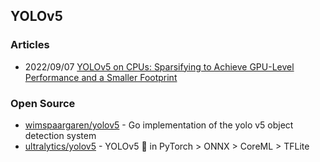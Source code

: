 ## YOLOv5



### Articles
- 2022/09/07 [YOLOv5 on CPUs: Sparsifying to Achieve GPU-Level Performance and a Smaller Footprint](https://neuralmagic.com/blog/benchmark-yolov5-on-cpus-with-deepsparse/)


### Open Source
- [wimspaargaren/yolov5](https://github.com/wimspaargaren/yolov5) - Go implementation of the yolo v5 object detection system
- [ultralytics/yolov5](https://github.com/ultralytics/yolov5) - YOLOv5 🚀 in PyTorch > ONNX > CoreML > TFLite
